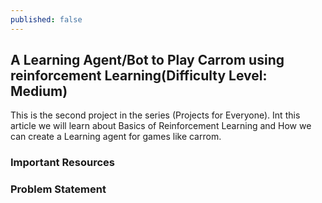 ```yaml
---
published: false
---
```

## A Learning Agent/Bot to Play Carrom using reinforcement Learning(Difficulty Level: Medium)
This is the second project in the series (Projects for Everyone). Int this article we will learn about Basics of Reinforcement Learning and How we can create a Learning agent for games like carrom.

### Important Resources

### Problem Statement
